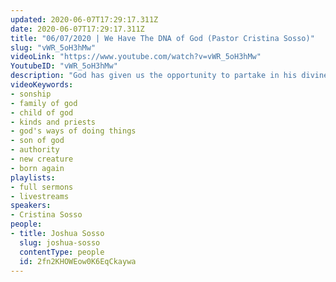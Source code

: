 ```yaml
---
updated: 2020-06-07T17:29:17.311Z
date: 2020-06-07T17:29:17.311Z
title: "06/07/2020 | We Have The DNA of God (Pastor Cristina Sosso)"
slug: "vWR_5oH3hMw"
videoLink: "https://www.youtube.com/watch?v=vWR_5oH3hMw"
YoutubeID: "vWR_5oH3hMw"
description: "God has given us the opportunity to partake in his divine nature. We are called to sonship and to become more and more like our Father God. This sermon was delivered by Pastor Cristina Sosso at Freedom Fellowship Church International on June 7, 2020."
videoKeywords:
- sonship
- family of god
- child of god
- kinds and priests
- god's ways of doing things
- son of god
- authority
- new creature
- born again
playlists:
- full sermons
- livestreams
speakers:
- Cristina Sosso
people:
- title: Joshua Sosso
  slug: joshua-sosso
  contentType: people
  id: 2fn2KHOWEow0K6EqCkaywa
---
```

